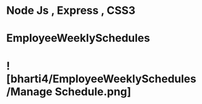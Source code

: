 # Node Js , Express , CSS3
# EmployeeWeeklySchedules

# ![bharti4/EmployeeWeeklySchedules/Manage Schedule.png]
